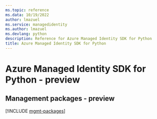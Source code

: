 ```yaml
---
ms.topic: reference
ms.data: 10/19/2022
author: lmazuel
ms.service: managedidentity
ms.author: lmazuel
ms.devlang: python
description: Reference for Azure Managed Identity SDK for Python
title: Azure Managed Identity SDK for Python
---
```

# Azure Managed Identity SDK for Python - preview

## Management packages - preview
[!INCLUDE [mgmt-packages](managed-identity-mgmt-index.md)]